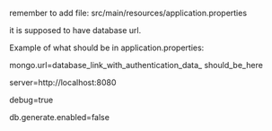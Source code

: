 remember to add file: src/main/resources/application.properties

it is supposed to have database url.


Example of what should be in application.properties:

mongo.url=database_link_with_authentication_data_ should_be_here

server=http://localhost:8080

debug=true

db.generate.enabled=false
